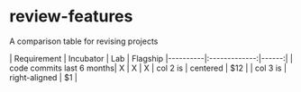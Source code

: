 # review-features
A comparison table for revising projects

| Requirement   |      Incubator     |  Lab | Flagship
|----------|:-------------:|------:|
| code commits last 6 months|  X | X | X
| col 2 is |    centered   |   $12 |
| col 3 is | right-aligned |    $1 |
